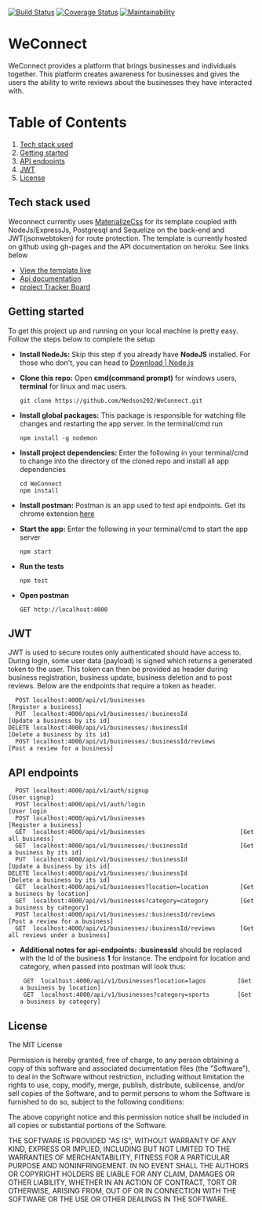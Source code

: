 [![Build Status](https://travis-ci.org/Nedson202/WeConnect.svg?branch=develop)](https://travis-ci.org/Nedson202/WeConnect)
[![Coverage Status](https://coveralls.io/repos/github/Nedson202/WeConnect/badge.svg?branch=api-documentation)](https://coveralls.io/github/Nedson202/WeConnect?branch=api-documentation)
[![Maintainability](https://api.codeclimate.com/v1/badges/6808b37fda49d6be7e63/maintainability)](https://codeclimate.com/github/Nedson202/WeConnect/maintainability)

# WeConnect
WeConnect provides a platform that brings businesses and individuals together. This platform creates awareness for businesses and gives the users the ability to write reviews about the businesses they have interacted with. 

# Table of Contents
1. [Tech stack used](https://github.com/Nedson202/WeConnect#tech-stack-used)
2. [Getting started](https://github.com/Nedson202/WeConnect#getting-started)
3. [API endpoints](https://github.com/Nedson202/WeConnect#api-endpoints)
4. [JWT ](https://github.com/Nedson202/WeConnect#jwt)
5. [License](https://github.com/Nedson202/WeConnect#license)

## Tech stack used
Weconnect currently uses [MaterializeCss](https://materializecss.com) for its template coupled with NodeJs/ExpressJs, Postgresql and Sequelize on the back-end and JWT(jsonwebtoken) for route protection.
The template is currently hosted on github using gh-pages and the API documentation on heroku. See links below
* [View the template live](https://nedson202.github.io/WeConnect/template/index.html)
* [Api documentation](https://weconnect-api-service.herokuapp.com/api-docs)
* [project Tracker Board](https://www.pivotaltracker.com/n/projects/2153373)

## Getting started
To get this project up and running on your local machine is pretty easy. Follow the steps below to complete the setup
* **Install NodeJs:** Skip this step if you already have **NodeJS** installed. For those who don't, you can head to [Download | Node.js](https://nodejs.org/en/download/)

* **Clone this repo:** Open **cmd(command prompt)** for windows users, **terminal** for linux and mac users. 
    
      git clone https://github.com/Nedson202/WeConnect.git

* **Install global packages:** This package is responsible for watching file changes and restarting the app server. In the terminal/cmd run

      npm install -g nodemon

* **Install project dependencies:** Enter the following in your terminal/cmd to change into the directory of the cloned repo and install all app dependencies

      cd WeConnect
      npm install
    
* **Install postman:** Postman is an app used to test api endpoints. Get its chrome extension [here](https://chrome.google.com/webstore/detail/postman/fhbjgbiflinjbdggehcddcbncdddomop?hl=en)
    
* **Start the app:** Enter the following in your terminal/cmd to start the app server
    
      npm start
    
* **Run the tests**

      npm test
      
* **Open postman**

      GET http://localhost:4000
      
## JWT 

JWT is used to secure routes only authenticated should have access to. During login, some user data (payload) is signed which returns a generated token to the user.
This token can then be provided as header during business registration, business update, business deletion and to post reviews. Below are the endpoints that require a token as header.

      POST localhost:4000/api/v1/businesses                           [Register a business] 
      PUT  localhost:4000/api/v1/businesses/:businessId               [Update a business by its id]        
    DELETE localhost:4000/api/v1/businesses/:businessId               [Delete a business by its id]
      POST localhost:4000/api/v1/businesses/:businessId/reviews       [Post a review for a business]
      
## API endpoints
      POST localhost:4000/api/v1/auth/signup                          [User signup]
      POST localhost:4000/api/v1/auth/login                           [User login
      POST localhost:4000/api/v1/businesses                           [Register a business]
      GET  localhost:4000/api/v1/businesses                           [Get all business]
      GET  localhost:4000/api/v1/businesses/:businessId               [Get a business by its id]
      PUT  localhost:4000/api/v1/businesses/:businessId               [Update a business by its id]        
    DELETE localhost:4000/api/v1/businesses/:businessId               [Delete a business by its id]
      GET  localhost:4000/api/v1/businesses?location=location         [Get a business by location]
      GET  localhost:4000/api/v1/businesses?category=category         [Get a business by category]
      POST localhost:4000/api/v1/businesses/:businessId/reviews       [Post a review for a business]
      GET  localhost:4000/api/v1/businesses/:businessId/reviews       [Get all reviews under a business]
   
   * **Additional notes for api-endpoints:** **:businessId** should be replaced with the Id of the business **1** for instance. The endpoint for location and category, when passed into postman will look thus:
          
          GET  localhost:4000/api/v1/businesses?location=lagos         [Get a business by location]
          GET  localhost:4000/api/v1/businesses?category=sports        [Get a business by category]  
      
## License
The MIT License

Permission is hereby granted, free of charge, to any person obtaining a copy
of this software and associated documentation files (the "Software"), to deal
in the Software without restriction, including without limitation the rights
to use, copy, modify, merge, publish, distribute, sublicense, and/or sell
copies of the Software, and to permit persons to whom the Software is
furnished to do so, subject to the following conditions:

The above copyright notice and this permission notice shall be included in
all copies or substantial portions of the Software.

THE SOFTWARE IS PROVIDED "AS IS", WITHOUT WARRANTY OF ANY KIND, EXPRESS OR
IMPLIED, INCLUDING BUT NOT LIMITED TO THE WARRANTIES OF MERCHANTABILITY,
FITNESS FOR A PARTICULAR PURPOSE AND NONINFRINGEMENT. IN NO EVENT SHALL THE
AUTHORS OR COPYRIGHT HOLDERS BE LIABLE FOR ANY CLAIM, DAMAGES OR OTHER
LIABILITY, WHETHER IN AN ACTION OF CONTRACT, TORT OR OTHERWISE, ARISING FROM,
OUT OF OR IN CONNECTION WITH THE SOFTWARE OR THE USE OR OTHER DEALINGS IN
THE SOFTWARE.
